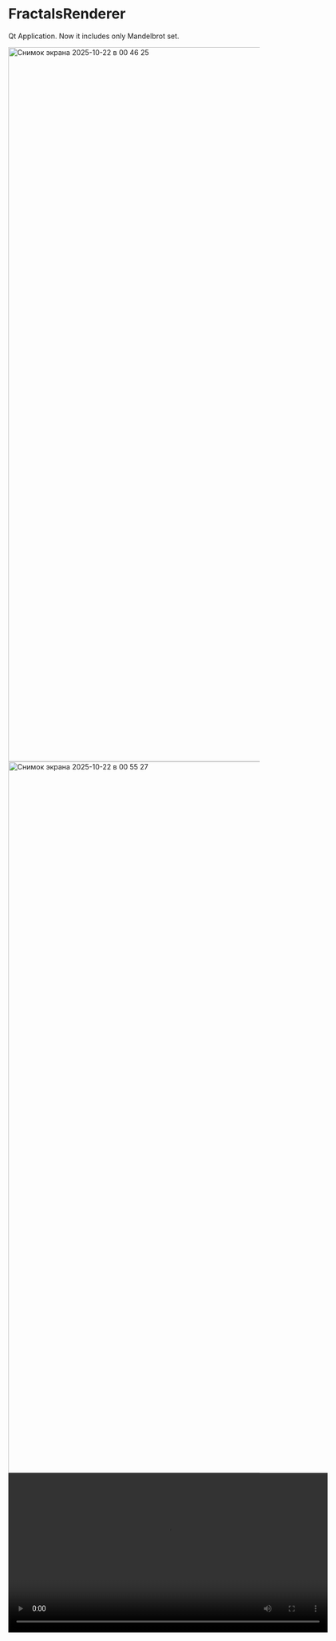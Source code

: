 # FractalsRenderer
Qt Application. Now it includes only Mandelbrot set.

<img width="2222" height="1432" alt="Снимок экрана 2025-10-22 в 00 46 25" src="https://github.com/user-attachments/assets/09e4f668-7c7d-49fd-8fdc-c366139327c9" />
<img width="2224" height="1426" alt="Снимок экрана 2025-10-22 в 00 55 27" src="https://github.com/user-attachments/assets/5f474ced-3422-4326-b4b1-9cb87558417c" />
<video src="https://github.com/user-attachments/assets/c5728323-0832-4b58-99f5-e61bc8ca7324" width="640" controls></video>
